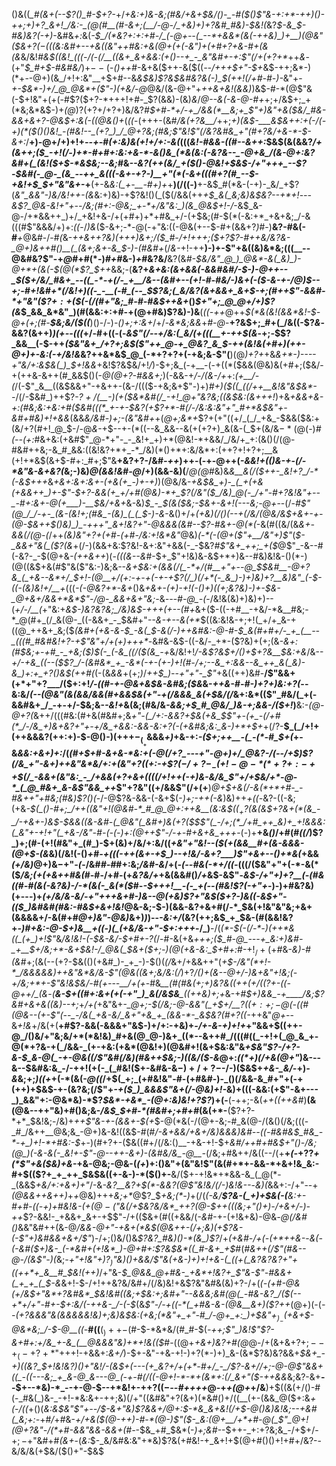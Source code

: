 ()&((*_#(&+(--$?()_#-$+?-*+/_+&:+)&-&;(#&/+&+$&/()-_-#($()$"&-+:+*-++)()-++;+)+?_&+!_/&:-_(@(#__(#-&+;(__/-@-/_+&)+)+?&#_#&)-$&!(_&?_$-&_$-#&)&?(-+)_-&#&_+:_&(*-$_/(*&?+:+:+#-/_(-@+--(_--*+&&*(&(-++&)_)+__)(@&"($&$+?(-((($&:&#+--+&(_(&"_++#&:+&(@_+(+(-&"_)+(+#+?+&-#+(&(&*&/&!_#&$((&!_(((-/(-(/__((&+_&+&&:(+()--+_-_&"&#+-+:$"(/+(+?+*_++_&_-(+"_$_#+$-#&#&/_)+$--($-_()+$+$_#-&+&($++-&($((_--/+++$+"-$+_&$-++;&*-)(*+--@+)(&_/+!+:&"__+$+#--&_&$&)$?&$&#&?&(-)_$(++!(/+#-#-)-_&"+-_+-$&*-)+/_@_@&*+($"-)(+&/-@_@&/(&-@+"+_++&+&!(&&)_)&$-#-*(@$"&(-$+!&"+(+(-#$?($+?-*+++!+#-_$?(&&)-(&)_&_/_@--&(-&-@-#+_+;+/&$+;_+(*&;&*&$-)+_(@_)$?($+?+/+?+)&/&?___#_$+#-*+/-+_/&&(*__&;+_$"+)&"+&($&/_#&-&&+&+?-@&$+:&(-((@&_()+_(_((_-(+++-(&#_/&(+?&__/_++;_$+)($&$-___&$&++:+(-/(-+)(*($()()&!_-(#&!--_(+?_)_/_@+?&;(#&;$"&!$"(/&?&#&_+"(#+?&/+&-*-$-&+:_/__+)-@+/+)+!+*--+*-#_(+:&)&(+!+/+:-&(_(((_&!-#&&-((#--&++:_$&$(&(&&?_/+(&++;($_-+!(/-)+*-#+#+:&:+&-*-&()&_(*&(&:(-&?&--_-@+&_/(&-@+:&?&#+(_(&!($+$-*&$&;--&;_#&*--&?(++(&/_+($()-@&!+$&$-/+"+++_--$?-$&#(-_@-_(&_--++_&(((-&+-+?-)__+"(*(-&+(((#+?(#_--$-+&!+$_$+"&"&+-*+__(+-&*&:(_+-__-#+)+*+__)(/((-)__+-&$_#(*&-(-+)-_&/_+$?(*&"_&&"-)&/&!++-(&*&:+)&)-+$?&!()(_($(/&&(++_+$_&(_&;&)&$&?--+*+!_-_--&$?_@&-&!+"+--/&;(#+:-@&;_+-*+/&"&:_)(&_@&$+!-/_-&$_&-@-/+*&&++_)+/_+&!+&-/+(+#+)+*+#&_+/-(+$&;(#-$(*(-&:+*_+&+&;_/-&(((#$"&&&/+)+:_((_-/_)&_($-&+;-*-@(-+"&:((-@&(+--$-#+(&&+?_)_#-)__&?-#&(-#___+_@&#-/-#_(_&-*++&++?&)_(+++)_&+;_/($_#-/+!+++;($+?$?-#++&/&?&-_@+)&++#()__(_(&+;&+-&_$-)-(_#&#+*(/_&-_+!-++__)-)+-$"+&((&)&*&;(((__--@&#&?$"-+_@_#+#(*-)_#+#_&-)_+_#&?&/__&?(&_#-$&/&"_@_)_@&*-&(_&)_)-@+*+(&(-$(@(*$?_$++_&&;-(__&?+*&+&:(&+&&(-&&#&#_/-$-)-@++--_$($+/&/_#&+_--((_-*-+(/-_+__/&--(&#+--(+!-#-#&/-)&+(-($-&-+-/_@_)_$--+;-#+!&#+*(/&!+)((-_-__(-#_(--_$$?&;(_&/&?(&+&&+_&+$-_+;(#++$"-&&#-*+"&"($$?+:+$($(-(/(#+"&;_#-#-#&$++_&+*()_$+"+;_@_@+/+)$?(&_$_&&_&*&"_)(#(&&:+:+#-+(@+#&)$?&)-)&__(_((-++_@++_$(*&(&!(&&*&!-$-@+(+;(#-__$&;&/($((___)()-/-)_-()+;+:&+_/+/-_&*&;&&_+_#-@_-__+?&$+;_#+(_/&((-$?_&_-&&$?($&++)_)(+--(((_+/-#+((-(-_&$"(/--+/&:(_&/(+(((__+-++$(&_-+;_-_$$?_&&__(-$-++*($&"&+_/+?+;&$(_$"++_@-+_@&?_&_$-++(&!&(+#+)(++_-@+)+-&:(-+/&!&*&?++&*&$_@_(-*+?+?+(-+&;&-$"(__)(@_)+?+_+&_&+*-)----+"&/+:&$&(_)_$+!&&_+&!$?&$&/+!_/_)-$+;&_(-+__-(-+((*($&&(@&)&(+#+;($&/-+(++&-&++(#_&&$()(-_@(@+?-#&&+;_)(-&&-+_/-/(&-/+_+:_(+__/-(_/(-$"_&__((&$&&+"-+&++-(&-/((($-+&;&+$"-)+)_#+)($((_((/++__&!&"&$&*--_/(/-$&#_)++$?-_$?+/($__-)(*+*($&*&#(/_-+!_@+"&?&;((&$&:(&+++!_)+&_+&&+*&-+:(#&;&:+*&:+#($&#(((*_+-+-$&?(+$?+*-#(/-/&:&:&"+"_#+*&$&"+-&#+#&)+!+&&_(&&*&/&#-)+;-(&"&#+*+(_@+;&*+_$?+(+"((+/_(_/_+&_-$&&($&:+(&/+?(#+!_@_$-/-@_&_-+$--+-(*((--&_&&--&(+(+?+)_&(&-(_$+(&/&$-*(@($-)_#(--(+:_#&+&:(+&#$"_@-*+"-_-_&!+_+)+*(@&!-*+&&/_/&/+_+:(&()(/(@-#&#++&;-&_#_&&:((&!&?+*+_-*_/&)(*()+*+:&/&*+:(++?+!+?+;__&(+!+*&$(&+$-#+:_#+;$"&__+&?+?-/&#_-++_)++-(-+-@++(_-&&!+(()&-+_-_(/-*&"&-&+&?(_&;-)&)_@(&&!&#-@_/+)(&&-&)(__/_@(@_#&)&*&__&(/($++-_&!+?_/-*(-&$+++*&*+&+:&_+:&_+-(+&(+_-)+*_-+)_)(@&/&_-+&$&_+)-_(_+(+&(+&&++_)+-$"-$+?-&&(+_+/+#(@&)-*+_$?(/&"($_/&)_@(-_/+"-#+?&!&"+--_-#+:&+-@(+___)-__$&/+&+_&-&)_$_-_$(&($&;-$&+-&+!(---&;-@+_--(/-*_#$"(@_/_/-+-_(&-(&!+;(#&_-(&)_(_(_$-)_-&*-&()+/+_(+&)(/()(--+(/&/(@&/&$+&+-+-(@-$&++$()&)_)_-+++"_&+!&?+"-@&&&(&#--$?-#&+-@(*(_-&(#((&/(&_&+-&&(/(@-(_/++_(&)&"+?+(+#-(+#-/&:+!&*&"_@&)_(-*(-(@+($"+__/&"+)$"_(_$-_&&+"&(_($?(&_+(/-)(&&+&:$?&!-&+:&"+&&(-_-$&?_#$"&+_++;_+($_@$"_-&--#(-&?-_-$(@+&_-(++&++_)(-_(((&--&_#-$+_$"+!&)&-&$+*+)&--#&)&!&-()(*-)(@((&$+&(#$"&($"&:-)&;&--*&_+$&:+(&&(/(_-*+/(#__+"+--@_$_$&#__-@+?&_(_+&--&*+/_$+!-(_@__+/_(+:-+-+(-+_-+$?(/_)(/+*(-_&_)-)+)&)+?__&)&"_(-$-((-(&_)&!+/__+*(((_-(-@&?+*-&+_()&*+&_+-(+)_-+!(-()+)((+;&?&)-)+_-$&-_@+&+/&&+*&*$"-/_@-_&&+&+"&;-*&*---#-@_-(*-/&!&(&)+)&)+)--(_+/-/__(_+"&:+*&$-)&?&?&;_/&)&$-+++(+-*_-(#+_&+($-((-+#__-+&/-*&__#&;-*_@(#+_(/_&(@-_((-&&+_-_$&#+"_--&-+--&(+*_$((&:&!&-+;+!(_+/+_&-+((@_++&+_&;($_(&#+(+&-&-$_-&(_$-&(/-)++&#&:-@-#-$_&(#+#+/-_+_(__--_(((#_#&#&!+?-+$"&"+/+(+)+++*-_&#&-&$-((-&/-_+*-($?&)+(+;(&-*&_+:(#_$&;+-+#_-_+&;($_)_$(-_(-&_((/($(&_-+*&/&!+!_/-&$?&$+/()+$+?&__$&:+&_/&--*+/-+&_((--($$?_/-(&#&*_+_-&*(-+-(+-)+!(#-/+;--&_+:&&--&_++_&(_&)-&_)+:+_+?()&$(++#(*(-(&_&&_+(+;_)_/_++$_)--+"+"-_$"_+&((++)&#-__/$"&&+(+*+"+?___/($+:+!_/-((#-+-@&+&$&-&#&;($&_&-_++&-#-#-)+?+)&:+?(_--&:&/_(--(@&"(&(&&/&&(#+&&$&(+"-+(/&&&_&(+$&/(/_&+:&*(($"_#&/(_+(-&&#&+_/_-+-+/-$&;&-_-&!+_&(&;(#&/&_-&&;+$_#_@&/_)&-+;&&-/($+!_)__&:-*(@-@+?(*&++/(((#&:(#+&(#&#+;&*+"-(_/+:-&&?+$&(+&_$$"+-(+_-(/+#(*_/-/&_+)&+&?+"+-+/&_+&&:-&&-&:+?(-(+&#&;&:_&-)+*+$+*+$(/$?-__$_(_/+!+(++&&&?(++:+)-$-@()-)(++$+-_(__+$&&&_+)_+&-+:_-($+;++__-(_-(*-#_$+(_+-&_&&:+&+)+:_/(*(#+$+#-&+&-*&:+(-@(/+?_---+"-@+)+/_@&?-/(--/+$_)$?(/&_+"-&+)++&"&*&/+:+(&"+?((+:-+$?($-/+?-_-(+!-@-*(*+?+:-++$_$(/_-&&+(&"&:_-_/+&&(+?+&+((((/+!++(-+)&-&/&_$"+/+$&/+*-@-*_(_@_#&+_&-&$"&&_++*$"+?&"((+/&&$"(/+(+__)_@+$+&(/-&(*+*+#-_-#&++"+#&;(#&)$?()(_-/-@$?&-&&-(-&+$(-_)+;-++(-&_)&)++_+((-_&?-((-&;(+&*-$(_()-#+;_/++((&"+!(@&#-*_#_@_@+:++&__(&:&$($(_+?($&(&$+?&+(*(&_-_/-+&+-)&$-$&&((&-&#-(_@&"(_&#+)&(+?($_$$"(_-/+;(*_/+#_++_&)+_+!&&&:(_&"+-+!+"(_+&-/&"-#-(-(-)+:(@++$"-/-+-#+_&+&_+++*-(-)+__+&_()_/+#(#_((/_)$?_)+;(#-(+!(#&"+_(#_)-$+(&)+/&/+:&/((_+&"+"&!--($(+(&&__#+(&-&&&-(@+$-(&_&)(/&!(-()_+_#_-+(((-++*(&+-+$_)--+!&/-&+?___)$"+&+--*()+*&(_+&&_(+/&)_@+)&$-+$"_-(_-/&#_#-#_#+:&;_/&#-&_/+(_-(--#&(-*+/((-_(((/($&"+"+(-*-&(*($_/&;(+(+&++#&(_#-#-/+#-(+*&?&/+*+&(&&#()_/+_&$-&$"-_&$-/+"+)+?__(-(#&((#-#(&(-&?&)-/-*(&(-_&(*($_#-_-$+++!__-(-_+(--(#&!$?(-+"+_-)-)+#&?&)(+---)+_(*+/&/&-&/-*+"+++&+#-)&--@(+&)$?+"&$($+?-)&((-&$+"-(($_)&#&#(#&:-#&$+&+!&!_@&-&;-$-)(&&-&?+&+#(/-*_$&$($+!&"&"&;+&+(&&&&+/-&(#+#_@+)&"-@&)_&+)_)_)--_-&:+/_(&?(++;&$_+_$&-(#(&&!&?+*-)_#+_&:_-_@-$+)&__+((-)(_(+&/&-+"-$+:+++*-/_)__-/(_(*-$(-(/-*-)(++*&((_(+_)+!$"_&_/&!&!-(-$&-&/-$+#+-$?($_/-#-&(+&_+++;($_#-@_---+_&:+)&#-_+__$+/&;+*-&+$&!-/_@&(_$&+($+;-)(@(+&-&:_$+#+:_#-$+!_/+(+$_#_&-_&)-#(&_#+;(&(--(+?-$&(()(+&#_)-_+_-)-$()(_(/_&+/+&&++"(_+$-/&"(*+!-*_/&&&&&)++&"&*&/&-$"(@&((&+;&/&:(/_)+?_/()+(&--@+/-)&+&"+!&;(-+/&;+*+-$"&!&$&/-#(+-_-_-__/+(+_-#&*__(#(#&(+;+)&?&((++(+/_$(($?_+-_((-@++_/_(&*-*(__&-$+((#+:&+(+(-+"_)_&(/&$&___((++&)+;+*&-+#___$+)&&_-+____/&;$?&#_+&+&((&_)--+;_+_/+(_+&"&+-*_@+;-$(/&;-@-&&"(_+$+/__$?((+:+;-@($-((#(@&--(+-$"(--_-/&(_+&-&/_&+"+&_+_(&&-*-_&$&?(#+?((-*++&"_@+_--&*+!&*+/&$(+($__+#$?-&&(-&&&+"&$-)+/+:-+&)+*-/+-&-+)+!+*+"&&+$((++-@_/()&/+"&;&/+*(*&!&)_#+&(@_@-)&+_((*--&++#_/(((#((_-+!+(_@_&_+-@(*+?&-+(_/&&-_(+-+&:(+&*(@&!+)(@&#+!(&+$&:&"&*+$&"$?-/+?-*_&-$_&-@(_-+-@&((/$"&#(/&)(#&++$&;-)((&/($-&_@+:_((*+)(/+&(@+"_)&---&--$&#&:&_-/-++!(+(-_(_#&!($+-&#&-&$-)+/+?-$-/-)($&$+*+&-_&/-*+)_-&_&;+;_)((+_+(-*(&(-_@((_/+$(_+;_(+#&!&"-#-(+#&#-)-_()(/&&-&_#+"+(-+(++)+$&$-+-(&?&;(/$"+_-+($_)_&&&$"&+(/-@&)+!-_&)+(((-&&:(+$"-&+---_)_&&"+:-@&*&)-*$?_$&*-+&*_-(@+:&)&!+?$?_)+(-__(-++;-&(*+*_+(*(*++&#_)__(&(@&--++"&)+#()&;&-_/&$_$+#-*(#&#+;+#+#_(&(+*-__($?+?-*+*_$&!&;-/&)+_++$"&-+-(&&+-$(+_$-@(*&(-/(@+-&;-#_&(@-/(&()(/&;(((-_#_/&++__@&;&_-@+)&-&!((&$-#(#_/-&+&&/+&+/&)&&&)&#--((-#&#&$_#&_-*-+_)+!-*+#&:-$_+-)(#+?+-($&((#+/(/&:()__-+&-+!-$+*&#_/+_+#+#&$+"()-/&;(@_)(-&-&(-_&!+-$"-@--++-&+)-(&#&/&_-@__-*(/&;+#&++/&((--/(+__+_(-_+$?$?_+(*$"+&($&)+&-_+&-@&;-@&-(_(+_)+:()&"+(&"&!$"(&(#+*+-&&-*+&+!&_&:-#+$(($?+_+_++_$&$&((+-&-)-*($()+-__&/($+-+!&*+*&&-&_(_@(*-_(&&$_+&/+:+&+)+"_/-&_-&?__&?+$(*-&&?(@$"&!&/(/-)&!&--_-*&)(*&&+:-/+"--+*(@&*_&++&++)_+_+_@&)+++_&;+*_@$?_$_+&;(*-)_+(/(*(-&/__$?&-(_+)+$&(-(__&:+-_#+#-((-_+_)+#&!&_-(+$(@-($"_&(/+$&?&/&*_++?(@-$++((_(&;+"()+)-/+&+/-)-++*$?-&&!-_+&&+_&+-+$$"-/+(($&+(#((+&&/(_-&_#-+-(+!&+&)-@&_-@(/&#()_&&"&#++(&-@_/&&-@+"-+&+(*&$(@&++-(/+;&)(+$?&-(-$"+)&#&&+&+/$"_)-/+;()&/()&_$?&?_#&)()-*(&_)$?_/+_(+&#-/+(-(+*++&-_-_&(-(-&#($+)&-_(-*&#+(+!&*_)-@+#+:$?&$&*((_#-&+_+$_#(*_#&_++(/$"(#&--@-/(&$"-)(*&;_-+"+!&"+)$?_)$"&)()+&&/$"&(+&-)+)+!+&-(_((+(_&?&?&?+"+((++*+_&__#_$&!(++)_/+"&-_$_@&&_@+#&-_+&*+!&?+_$"&-$"-#&&+(_+_+_(_$-&_&+!-$-/+!++&?&/&#+/(/&)&!+&$?&"&#&(&)+?-/+(___(-(+#-@&(+/&$+"&*+?&#&*_$&!&#(*(*&;+$&:+;&#+"--&&&;&#(@(_-#&-&?_/($(--_+*+/+"-#+_-$+:&/(-++&-_/-(-$_(&_$"-/-+((-*(_+#&-&-(@&__&+)($$?+$+_(@+)(-(*--_(+?&&&"_&(&&_&&&!&)+;&)&$&:(+&;(*&"+_+"-#_/-@+_+:_)+$&"+$_)_-($+&+$-@&*&;_/-$-@___((*-__#((__($_)++-$(#-$-*&*&/(#_#-$(_-++;$"_)&!$"$?-&+#+:+/&_+-&_(__@&&&"&)+*+!&(($_#-((@+*+&+)&?+#(*_@_@-/+(&+&$+$$?+;--+_(-+?+*$"+++!-+&&+:_&+/_)-$+-&"-+&-+!-)+?(*-)+)_&-(&*$?&)&?&&+*_$&+_-+)((&?_$+!&!&?_)()+"&!_/-_(&_$+(---(+_&?+/+(+*-#+/_-_/$?-&+/_/+;-@-@$"&&+((_-((---&;_+_&-@_&---@_(-+-#(/((-@+!-*-*+(&*+:(/_&+"($-++&&*&;&?-&+__--$+--*&)-*_--+-@-$--+*&!+-+$+?((-$_--#++++_@-+_+(@+_+/&__)+$((&(+/()-#(-_#&(_)&-_-+!-*&:&+-++;&)(/+"((&#&"+?(&+)(*&#()+/((__(+-(&&_@($+:&_+*(*-/((_+()(*&:&$&"$"+--/_$-&+"&)$?&&+/_@+:_$-*&_&+&!(/+$-@()&)&!&;--+_&#(_&;+:-*+#_/_+_#_&-*+/+&($(@-++)-#-*(@-)$"($-_&:(@+__/+*+#-@(_$"_@+!(*_@+?&"-/(*+#-&&"&&-&&+(#-_-$&_+#_$&*(-_)+;&#_--$++-_+:+?&;&_-/+$+/-$+;-$+"&#+#_(&+_-(_&:_$-_&/&#&:&"+*&)$?&(+#&!-+_&+!+$(@+#()()+!+#+/&?--&/&/&(+$&/($()+"-$&$
